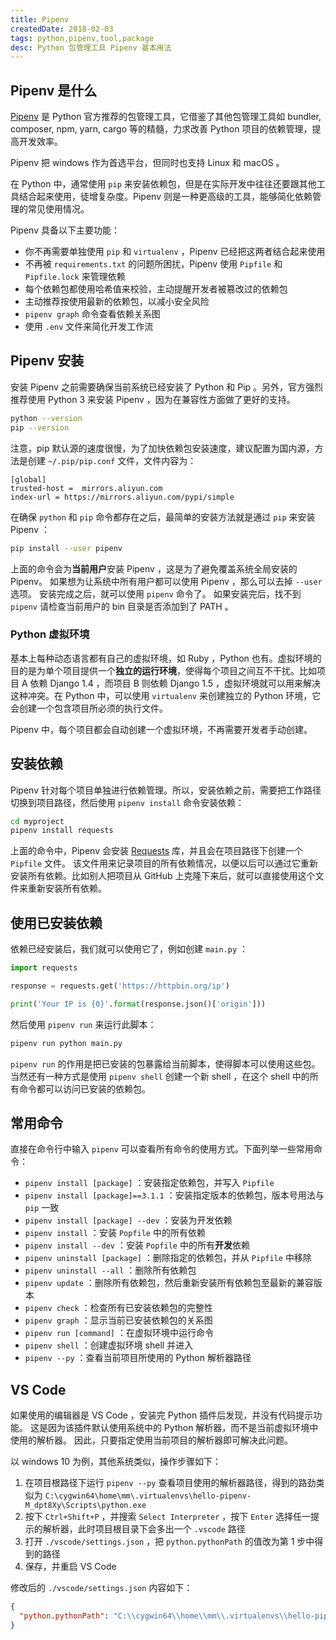 ```yaml
---
title: Pipenv
createdDate: 2018-02-03
tags: python,pipenv,tool,package
desc: Python 包管理工具 Pipenv 基本用法
--- 
```


## Pipenv 是什么

[Pipenv](https://docs.pipenv.org/) 是 Python 官方推荐的包管理工具，它借鉴了其他包管理工具如 bundler, composer, npm, yarn, cargo 等的精髓，力求改善 Python 项目的依赖管理，提高开发效率。

Pipenv 把 windows 作为首选平台，但同时也支持 Linux 和 macOS 。

在 Python 中，通常使用 `pip` 来安装依赖包，但是在实际开发中往往还要跟其他工具结合起来使用，徒增复杂度。Pipenv 则是一种更高级的工具，能够简化依赖管理的常见使用情况。

Pipenv 具备以下主要功能：

* 你不再需要单独使用 `pip` 和 `virtualenv` ，Pipenv 已经把这两者结合起来使用
* 不再被 `requirements.txt` 的问题所困扰，Pipenv 使用 `Pipfile` 和 `Pipfile.lock` 来管理依赖
* 每个依赖包都使用哈希值来校验，主动提醒开发者被篡改过的依赖包
* 主动推荐按使用最新的依赖包，以减小安全风险
* `pipenv graph` 命令查看依赖关系图
* 使用 `.env` 文件来简化开发工作流

## Pipenv 安装

安装 Pipenv 之前需要确保当前系统已经安装了 Python 和 Pip 。另外，官方强烈推荐使用 Python 3 来安装 Pipenv ，因为在兼容性方面做了更好的支持。

```bash
python --version
pip --version
```

注意，pip 默认源的速度很慢，为了加快依赖包安装速度，建议配置为国内源，方法是创建 `~/.pip/pip.conf` 文件，文件内容为：

 ```
 [global]
 trusted-host =  mirrors.aliyun.com
 index-url = https://mirrors.aliyun.com/pypi/simple
 ```

在确保 `python` 和 `pip` 命令都存在之后，最简单的安装方法就是通过 `pip` 来安装 Pipenv ：

```bash
pip install --user pipenv
```

上面的命令会为**当前用户**安装 Pipenv ，这是为了避免覆盖系统全局安装的 Pipenv。
如果想为让系统中所有用户都可以使用 Pipenv ，那么可以去掉 `--user` 选项。
安装完成之后，就可以使用 `pipenv` 命令了。
如果安装完后，找不到 `pipenv` 请检查当前用户的 bin 目录是否添加到了 PATH 。

### Python 虚拟环境

基本上每种动态语言都有自己的虚拟环境，如 Ruby ，Python 也有。虚拟环境的目的是为单个项目提供一个**独立的运行环境**，使得每个项目之间互不干扰。比如项目 A 依赖 Django 1.4 ，而项目 B 则依赖 Django 1.5 ，虚拟环境就可以用来解决这种冲突。在 Python 中，可以使用 `virtualenv` 来创建独立的 Python 环境，它会创建一个包含项目所必须的执行文件。

Pipenv 中，每个项目都会自动创建一个虚拟环境，不再需要开发者手动创建。

## 安装依赖

Pipenv 针对每个项目单独进行依赖管理。所以，安装依赖之前，需要把工作路径切换到项目路径，然后使用 `pipenv install` 命令安装依赖：

```bash
cd myproject
pipenv install requests
```

上面的命令中，Pipenv 会安装 [Requests](https://python-requests.org/) 库，并且会在项目路径下创建一个 `Pipfile` 文件。
该文件用来记录项目的所有依赖情况，以便以后可以通过它重新安装所有依赖。比如别人把项目从 GitHub 上克隆下来后，就可以直接使用这个文件来重新安装所有依赖。

## 使用已安装依赖

依赖已经安装后，我们就可以使用它了，例如创建 `main.py` ：

```python
import requests

response = requests.get('https://httpbin.org/ip')

print('Your IP is {0}'.format(response.json()['origin']))
```

然后使用 `pipenv run` 来运行此脚本：

```bash
pipenv run python main.py
```

`pipenv run` 的作用是把已安装的包暴露给当前脚本，使得脚本可以使用这些包。
当然还有一种方式是使用 `pipenv shell` 创建一个新 shell ，在这个 shell 中的所有命令都可以访问已安装的依赖包。

## 常用命令

直接在命令行中输入 `pipenv` 可以查看所有命令的使用方式。下面列举一些常用命令：

* `pipenv install [package]` ：安装指定依赖包，并写入 `Pipfile`
* `pipenv install [package]==3.1.1` ：安装指定版本的依赖包，版本号用法与 `pip` 一致
* `pipenv install [package] --dev` ：安装为开发依赖
* `pipenv install` ：安装 `Popfile` 中的所有依赖
* `pipenv install --dev` ：安装 `Popfile` 中的所有**开发**依赖
* `pipenv uninstall [package]` ：删除指定的依赖包，并从 `Pipfile` 中移除
* `pipenv uninstall --all` ：删除所有依赖包
* `pipenv update` ：删除所有依赖包，然后重新安装所有依赖包至最新的兼容版本
* `pipenv check` ：检查所有已安装依赖包的完整性
* `pipenv graph` ：显示当前已安装依赖包的关系图
* `pipenv run [command]` ：在虚拟环境中运行命令
* `pipenv shell` ：创建虚拟环境 shell 并进入
* `pipenv --py` ：查看当前项目所使用的 Python 解析器路径

## VS Code

如果使用的编辑器是 VS Code ，安装完 Python 插件后发现，并没有代码提示功能。
这是因为该插件默认使用系统中的 Python 解析器，而不是当前虚拟环境中使用的解析器。
因此，只要指定使用当前项目的解析器即可解决此问题。

以 windows 10 为例，其他系统类似，操作步骤如下：

1. 在项目根路径下运行 `pipenv --py` 查看项目使用的解析器路径，得到的路劲类似为 `C:\cygwin64\home\mm\.virtualenvs\hello-pipenv-M_dpt8Xy\Scripts\python.exe`
2. 按下 `Ctrl+Shift+P` ，并搜索 `Select Interpreter` ，按下 `Enter` 选择任一提示的解析器，此时项目根目录下会多出一个 `.vscode` 路径
3. 打开 `./vscode/settings.json` ，把 `python.pythonPath` 的值改为第 1 步中得到的路径
4. 保存，并重启 VS Code

修改后的 `./vscode/settings.json` 内容如下：

```json
{
  "python.pythonPath": "C:\\cygwin64\\home\\mm\\.virtualenvs\\hello-pipenv-M_dpt8Xy\\Scripts\\python.exe"
}
```